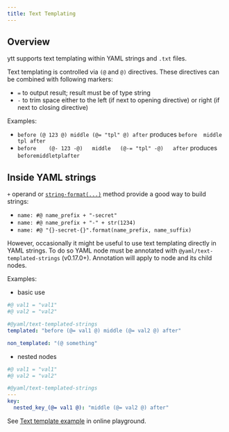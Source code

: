 ```yaml
---
title: Text Templating
---
```


## Overview

ytt supports text templating within YAML strings and `.txt` files.

Text templating is controlled via `(@` and `@)` directives. These directives can be combined with following markers:

- `=` to output result; result must be of type string
- `-` to trim space either to the left (if next to opening directive) or right (if next to closing directive)

Examples:

- `before (@ 123 @) middle (@= "tpl" @) after` produces `before  middle tpl after`
- `before    (@- 123 -@)   middle   (@-= "tpl" -@)   after` produces `beforemiddletplafter`

## Inside YAML strings

`+` operand or [`string·format(...)`](lang-ref-string.md) method provide a good way to build strings:

- `name: #@ name_prefix + "-secret"`
- `name: #@ name_prefix + "-" + str(1234)`
- `name: #@ "{}-secret-{}".format(name_prefix, name_suffix)`

However, occasionally it might be useful to use text templating directly in YAML strings. To do so YAML node must be annotated with `@yaml/text-templated-strings` (v0.17.0+). Annotation will apply to node and its child nodes.

Examples:

- basic use
```yaml
#@ val1 = "val1"
#@ val2 = "val2"

#@yaml/text-templated-strings
templated: "before (@= val1 @) middle (@= val2 @) after"

non_templated: "(@ something"
```

- nested nodes
```yaml
#@ val1 = "val1"
#@ val2 = "val2"

#@yaml/text-templated-strings
---
key:
  nested_key_(@= val1 @): "middle (@= val2 @) after"
```

See [Text template example](https://carvel.dev/ytt/#example:example-text-template) in online playground.
